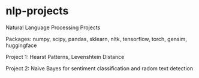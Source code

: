 # nlp-projects
Natural Language Processing Projects

Packages: numpy, scipy, pandas, sklearn, nltk, tensorflow, torch, gensim, huggingface

Project 1: Hearst Patterns, Levenshtein Distance

Project 2: Naive Bayes for sentiment classification and radom text detection
